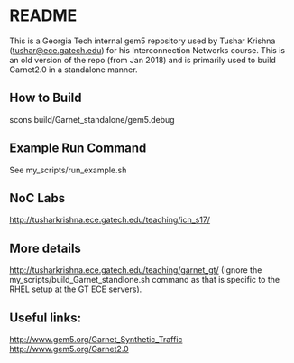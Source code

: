 # README #

This is a Georgia Tech internal gem5 repository used by Tushar Krishna (tushar@ece.gatech.edu) for his Interconnection Networks course.
This is an old version of the repo (from Jan 2018) and is primarily used to build Garnet2.0 in a standalone manner.

## How to Build ##
scons build/Garnet_standalone/gem5.debug

## Example Run Command ##
See my_scripts/run_example.sh

## NoC Labs ##
http://tusharkrishna.ece.gatech.edu/teaching/icn_s17/

## More details ##
http://tusharkrishna.ece.gatech.edu/teaching/garnet_gt/
(Ignore the my_scripts/build_Garnet_standlone.sh command as that is specific to the RHEL setup at the GT ECE servers).
 
## Useful links: ##
http://www.gem5.org/Garnet_Synthetic_Traffic
http://www.gem5.org/Garnet2.0